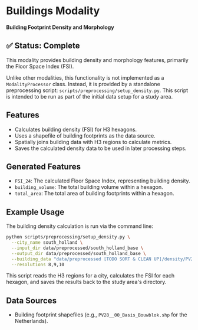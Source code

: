 # Buildings Modality

**Building Footprint Density and Morphology**

## ✅ Status: Complete

This modality provides building density and morphology features, primarily the Floor Space Index (FSI).

Unlike other modalities, this functionality is not implemented as a `ModalityProcessor` class. Instead, it is provided by a standalone preprocessing script: `scripts/preprocessing/setup_density.py`. This script is intended to be run as part of the initial data setup for a study area.

## Features
- Calculates building density (FSI) for H3 hexagons.
- Uses a shapefile of building footprints as the data source.
- Spatially joins building data with H3 regions to calculate metrics.
- Saves the calculated density data to be used in later processing steps.

## Generated Features
- `FSI_24`: The calculated Floor Space Index, representing building density.
- `building_volume`: The total building volume within a hexagon.
- `total_area`: The total area of building footprints within a hexagon.

## Example Usage

The building density calculation is run via the command line:

```bash
python scripts/preprocessing/setup_density.py \
  --city_name south_holland \
  --input_dir data/preprocessed/south_holland_base \
  --output_dir data/preprocessed/south_holland_base \
  --building_data "data/preprocessed [TODO SORT & CLEAN UP]/density/PV28__00_Basis_Bouwblok.shp" \
  --resolutions 8,9,10
```

This script reads the H3 regions for a city, calculates the FSI for each hexagon, and saves the results back to the study area's directory.

## Data Sources
- Building footprint shapefiles (e.g., `PV28__00_Basis_Bouwblok.shp` for the Netherlands).
